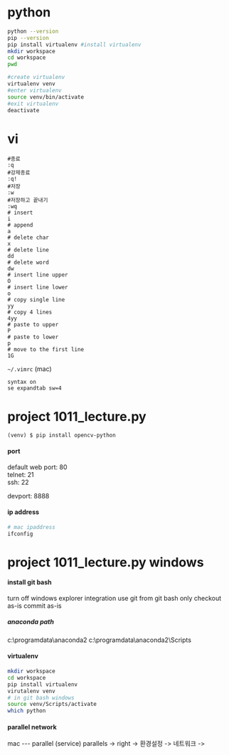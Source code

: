 # python

```bash
python --version
pip --version
pip install virtualenv #install virtualenv
mkdir workspace
cd workspace
pwd

#create virtualenv
virtualenv venv
#enter virtualenv
source venv/bin/activate
#exit virtualenv
deactivate
```

# vi
```
#종료
:q
#강제종료
:q!
#저장
:w
#저장하고 끝내기
:wq
# insert
i
# append
a
# delete char
x
# delete line
dd
# delete word
dw
# insert line upper
O
# insert line lower
o
# copy single line
yy
# copy 4 lines
4yy
# paste to upper
P
# paste to lower
p
# move to the first line
1G
```
`~/.vimrc` (mac)
```
syntax on
se expandtab sw=4
```

# project 1011_lecture.py

```
(venv) $ pip install opencv-python
```

#### port 
default web port: 80  
telnet: 21  
ssh: 22  

devport: 8888

#### ip address
```bash
# mac ipaddress
ifconfig
```

# project 1011_lecture.py windows

#### install git bash
turn off windows explorer integration
use git from git bash only
checkout as-is commit as-is

##### anaconda path
c:\programdata\anaconda2
c:\programdata\anaconda2\Scripts

#### virtualenv
```bash
mkdir workspace
cd workspace
pip install virtualenv
virutalenv venv
# in git bash windows
source venv/Scripts/activate
which python
```

#### parallel network
mac --- parallel (service)
parallels -> right -> 환경설정 -> 네트워크 -> 
<!--stackedit_data:
eyJoaXN0b3J5IjpbOTQ0ODQwMDY4LDYwNTg5NTk4MiwtMTU0OD
I5OTcxNiwtMTcyNzUwNDgzNSwtMTM2NTAwNTIxMiwtMTYxNTMy
MjE2NSwyMDI4ODkwNzY0LC0yMTAzMTMyMjExLDIwNDc1MDMwNj
csMTYzNTQ4ODM3MiwtMjg5OTU4OTgsMTM2NjQ2NTcyNSwtNzc3
NTI2MDQ1LDE4NTc5MDYwMDcsNDg4OTU0Njg5LC0xMjQzMDQ0OD
A5LC02MzM1NDA3NzQsMTE2MzY4Nzc4M119
-->